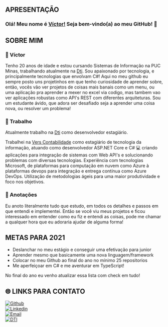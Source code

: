 ## APRESENTAÇÃO

### Olá! Meu nome é [Víctor!](https://github.com/VictorMarri) Seja bem-vindo(a) ao meu GitHub! 👋

## SOBRE MIM

### :boy: Víctor

Tenho 20 anos de idade e estou cursando Sistemas de Informação na PUC Minas, trabalhando atualmente na [Dti](https://www.dtidigital.com.br/). Sou apaixonado por tecnologia, e principalmente tecnologias que envolvam C#! Aqui no meu github eu sempre posto uns projetinhos em que tenho curiosidade de aprender sobre, então, vocês vão ver projetos de coisas mais banais como um menu, ou uma aplicação pra aprender a mexer no excel via codigo, mas tambem vao ver aplicações robustas como API's REST com diferentes arquiteturas. Sou um estudante ávido, que adora ser desafiado seja a aprender uma coisa nova, ou resolver um problema!

### :briefcase: Trabalho 

Atualmente trabalho na [Dti](https://www.dtidigital.com.br/) como desenvolvedor estagiário.   

Trabalhei na [Vers Contabilidade](https://www.vers.com.br/) como estagiário de tecnologia da informação, atuando como desenvolvedor ASP.NET Core e C# :computer: criando aplicações para integração de sistemas com Web API's e solucionando problemas com diversas tecnologias. Experiência com tecnologias Microsoft, de plataformas para computação em nuvem como Azure à plataformas devops para integração e entrega contínua como Azure DevOps. Utilização de metodologias ágeis para uma maior produtividade e foco nos objetivos.

### :page_facing_up: Anotações

Eu anoto literalmente tudo que estudo, em todos os detalhes e passos em que entendi e implementei. Então se você viu meus projetos e ficou interessado em entender como eu fiz e entendi as coisas, pode me chamar a qualquer hora que eu adoraria ajudar de alguma forma!

## METAS PARA 2021

- Deslanchar no meu estágio e conseguir uma efetivação para junior
- Aprender mesmo que basicamente uma nova linguagem/framework
- Colocar no meu Github ao final do ano no mínimo 25 repositorios
- Me aperfeiçoar em C# e me aventurar em TypeScript!

No final do ano eu venho atualizar essa lista com check em tudo!

## :globe_with_meridians: LINKS PARA CONTATO

[![Github](https://img.shields.io/badge/github-profile-%237159c1?style=for-the-badge&logo=github)](https://github.com/VictorMarri)  
[![Linkedin](https://img.shields.io/badge/linkedin-social-%230077B5?style=for-the-badge&logo=linkedin)](https://www.linkedin.com/in/victormarri/)  
[![Email](https://img.shields.io/badge/email-contact-%23D14836?style=for-the-badge&logo=gmail)](mailto:victorpujoni@gmail.com)  
[![DTI](https://img.shields.io/badge/Dti-job-%233776AB?style=for-the-badge&logo=v)](https://www.dtidigital.com.br/)  

